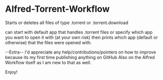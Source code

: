 # Alfred-Torrent-Workflow
Starts or deletes all files of type .torrent or .torrent.download

can start with default app that handles .torrent files or specify which app you want to open it with (at your own risk) then
prints which app (default or otherwise) that the files were opened with.

--Extra--
I'd appreciate any help/contributions/pointers on how to improve because its my first time publishing anything on GitHub
Also on the Alfred Workflow itself as I am new to that as well.

Enjoy!
